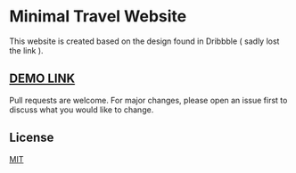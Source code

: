 # Minimal Travel Website

This website is created based on the design found in Dribbble ( sadly lost the link ).

## [DEMO LINK](https://ashokcpg.github.io/minimal-travel-website/)

Pull requests are welcome. For major changes, please open an issue first to discuss what you would like to change.

## License

[MIT](https://choosealicense.com/licenses/mit/)

